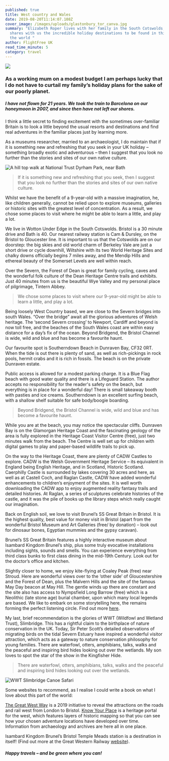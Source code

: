```yaml
---
published: true
title: West country and Wales
date: 2019-08-20T11:14:07.108Z
cover_image: /images/uploads/glastonbury_tor_canva.jpg
summary: "Elizabeth Roper lives with her family in the South Cotswolds, and
  shares with us the incredible holiday destinations to be found in this part of
  the world "
author: FlightFree UK
read_time_minute: 5
category: travel
---
```

![](/images/uploads/family-travel-1.jpg)

### As a working mum on a modest budget I am perhaps lucky that I do not have to curtail my family’s holiday plans for the sake of our poorly planet.

##### I have not flown for 21 years. We took the train to Barcelona on our honeymoon in 2007, and since then have not left our shores.

I think a little secret to finding excitement with the sometimes over-familiar Britain is to look a little beyond the usual resorts and destinations and find real adventures in the familiar places just by learning more. 

As a museums researcher, married to an archaeologist, I do maintain that if it is something new and refreshing that you seek in your UK holiday – something broadly exotic and adventurous – then I suggest that you look no further than the stories and sites of our own native culture. 

![](/images/uploads/family-travel-2.jpg "A hill top walk at National Trust Dyrham Park, near Bath ")

> If it is something new and refreshing that you seek, then I suggest that you look no further than the stories and sites of our own native culture.

Whilst we have the benefit of a 9-year-old with a massive imagination, he, like children generally, cannot be relied upon to explore museums, galleries or historic sites with the greatest level of concentration. As a result, we chose some places to visit where he might be able to learn a little, and play a lot. 

We live in Wotton Under Edge in the South Cotswolds. Bristol is a 30 minute drive and Bath is 40. Our nearest railway station is Cam & Dursley, on the Bristol to Gloucester line. It is important to us that the Cotswolds are on our doorstep: the big skies and old world charm of Berkeley Vale are just a short drive or cycle downhill, Wiltshire with its two World Heritage Sites and chalky downs officially begins 7 miles away, and the Mendip Hills and ethereal beauty of the Somerset Levels are well within reach. 

Over the Severn, the Forest of Dean is great for family cycling, caves and the wonderful folk culture of the Dean Heritage Centre trails and exhibits. Just 40 minutes from us is the beautiful Wye Valley and my personal place of pilgrimage, Tintern Abbey.

> We chose some places to visit where our 9-year-old might be able to learn a little, and play a lot.

Being loosely West Country based, we are close to the Severn bridges into south Wales. “Over the bridge” await all the glorious adventures of Welsh heritage. The ‘second Severn crossing’ to Newport, Cardiff and beyond is now toll free, and the beaches of the South Wales coast are within easy distance for a day’s fix of the ocean. Beyond Bridgend, the Bristol Channel is wide, wild and blue and has become a favourite haunt. 

Our favourite spot is Southerndown Beach in Dunraven Bay, CF32 0RT. When the tide is out there is plenty of sand, as well as rich-pickings in rock pools, hermit crabs and it is rich in fossils. The beach is on the private Dunraven estate. 

Public access is allowed for a modest parking charge. It is a Blue Flag beach with good water quality and there is a Lifeguard Station. The author accepts no responsibility for the reader's safety on the beach, but everything is in place for a wonderful day! There is small takeaway booth with pasties and ice creams. Southerndown is an excellent surfing beach, with a shallow shelf suitable for safe body/boogie boarding. 

> Beyond Bridgend, the Bristol Channel is wide, wild and blue and has become a favourite haunt.

While you are at the beach, you may notice the spectacular cliffs. Dunraven Bay is on the Glamorgan Heritage Coast and the fascinating geology of the area is fully explored in the Heritage Coast Visitor Centre (free), just two minutes walk from the beach. The Centre is well set up for children with digital games to play and paper-based wildlife trails to pick up. 

On the way to the Heritage Coast, there are plenty of CADW Castles to explore. CADW is the Welsh Government Heritage Service – its equivalent in England being English Heritage, and in Scotland, Historic Scotland. Caerphilly Castle is surrounded by lakes covering 30 acres and here, as well as at Castell Coch, and Raglan Castle, CADW have added wonderful enhancements to children’s enjoyment of the sites. It is well worth downloading the CADW app to enjoy augmented reality fantasy trails and detailed histories. At Raglan, a series of sculptures celebrate histories of the castle, and it was the pile of books up the library steps which really caught our imagination. 

Back on English soil, we love to visit Brunel’s SS Great Britain in Bristol. It is the highest quality, best value for money visit in Bristol (apart from the wonderful Bristol Museum and Art Galleries (free/ by donation) – look out for dinosaur bones, Egyptian mummies and the gypsy caravan). 

Brunel’s SS Great Britain features a highly interactive museum about Isambard Kingdom Brunel’s ship, plus some truly evocative installations including sights, sounds and smells. You can experience everything from third class bunks to first class dining in the mid-19th Century. Look out for the doctor’s office and kitchen. 

Slightly closer to home, we enjoy kite-flying at Coaley Peak (free) near Stroud. Here are wonderful views over to the ‘other side’ of Gloucestershire and the Forest of Dean, plus the Malvern Hills and the site of the famous May Day beacon at May Hill. The gentle winds up there are constant and the site also has access to Nympsfield Long Barrow (free) which is a Neolithic (late stone age) burial chamber, upon which many local legends are based. We like to embark on some storytelling here, the remains forming the perfect listening circle. Find out more [here](https://www.english-heritage.org.uk/learn/story-of-england/prehistory/long-barrows/).

My last, brief recommendation is the glories of WWT (Wildfowl and Wetland Trust), Slimbridge. This has a rightful claim to the birthplace of nature conservation in the UK. Today, Sir Peter Scott’s detailed observations of migrating birds on the tidal Severn Estuary have inspired a wonderful visitor attraction, which acts as a gateway to nature conservation philosophy for young families. There are waterfowl, otters, amphibians, talks, walks and the peaceful and inspiring bird hides looking out over the wetlands. My son loves to spot the star of the show in the Kingfisher Hide. 

> There are waterfowl, otters, amphibians, talks, walks and the peaceful and inspiring bird hides looking out over the wetlands.

![](/images/uploads/family-travel-7.jpg "WWT Slimbridge Canoe Safari")

Some websites to recommend, as I realise I could write a book on what I love about this part of the world: 

[The Great West Way](https://www.greatwestway.co.uk/) [](https://www.greatwestway.co.uk/)is a 2019 initiative to reveal the attractions on the roads and rail west from London to Bristol. [](http://www.kypwest.org.uk/)[Know Your Place](http://www.kypwest.org.uk/) is a heritage portal for the west, which features layers of historic mapping so that you can see how your chosen adventure locations have developed over time. Information from archaeology and archives are here all in one place. 

Isambard Kingdom Brunel’s Bristol Temple Meads station is a destination in itself! (Find out more at the Great Western Railway [website](https://www.gwr.com/)).

##### Happy travels – and be green where you can!